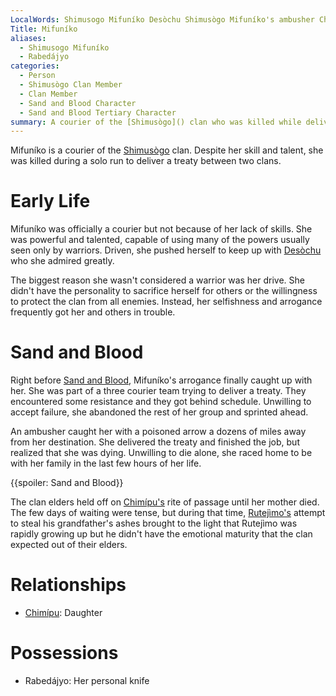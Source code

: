 ```yaml
---
LocalWords: Shimusogo Mifuníko Desòchu Shimusògo Mifuníko's ambusher Chimípu's chimípu Rutejìmo's rutejìmo Rutejìmo Rabedájyo
Title: Mifuníko
aliases:
  - Shimusogo Mifuníko
  - Rabedájyo
categories:
  - Person
  - Shimusògo Clan Member
  - Clan Member
  - Sand and Blood Character
  - Sand and Blood Tertiary Character
summary: A courier of the [Shimusògo]() clan who was killed while delivering a treaty.
---
```


Mifuníko is a courier of the [Shimusògo]() clan. Despite her skill and talent, she was killed during a solo run to deliver a treaty between two clans.

# Early Life

Mifuníko was officially a courier but not because of her lack of skills. She was powerful and talented, capable of using many of the powers usually seen only by warriors. Driven, she pushed herself to keep up with [Desòchu]() who she admired greatly.

The biggest reason she wasn't considered a warrior was her drive. She didn't have the personality to sacrifice herself for others or the willingness to protect the clan from all enemies. Instead, her selfishness and arrogance frequently got her and others in trouble.

# Sand and Blood

Right before [Sand and Blood](), Mifuníko's arrogance finally caught up with her. She was part of a three courier team trying to deliver a treaty. They encountered some resistance and they got behind schedule. Unwilling to accept failure, she abandoned the rest of her group and sprinted ahead.

An ambusher caught her with a poisoned arrow a dozens of miles away from her destination. She delivered the treaty and finished the job, but realized that she was dying. Unwilling to die alone, she raced home to be with her family in the last few hours of her life.

{{spoiler: Sand and Blood}}

The clan elders held off on [Chimípu's](/chimípu/) rite of passage until her mother died. The few days of waiting were tense, but during that time, [Rutejìmo's](/rutejìmo/) attempt to steal his grandfather's ashes brought to the light that Rutejìmo was rapidly growing up but he didn't have the emotional maturity that the clan expected out of their elders.

# Relationships

* [Chimípu](): Daughter

# Possessions

* Rabedájyo: Her personal knife
